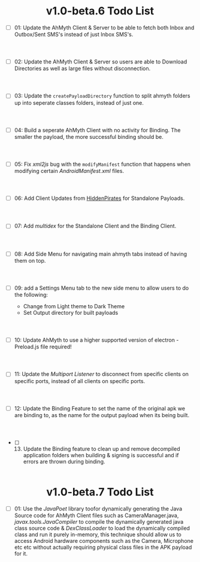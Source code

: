 # <div align="center">v1.0-beta.6 Todo List</div>

- [ ] 01: Update the AhMyth Client & Server to be able to fetch both Inbox and Outbox/Sent SMS's instead of just Inbox SMS's.
<br></br>
#

- [ ] 02: Update the AhMyth Client & Server so users are able to Download Directories as well as large files without disconnection.
<br></br>
#

- [ ] 03: Update the `createPayloadDirectory` function to split ahmyth folders up into seperate classes folders, instead of just one.
<br></br>
#

- [ ] 04: Build a seperate AhMyth Client with no activity for Binding. The smaller the payload, the more successful binding should be.
<br></br>
#

- [ ] 05: Fix *xml2js* bug with the `modifyManifest` function that happens when modifying certain *AndroidManifest.xml* files.
<br></br>
#

- [ ] 06: Add Client Updates from [HiddenPirates](https://github.com/HiddenPirates) for Standalone Payloads.
<br></br>
#

- [ ] 07: Add *multidex* for the Standalone Client and the Binding Client.
<br></br>
#

- [ ] 08: Add Side Menu for navigating main ahmyth tabs instead of having them on top.
<br></br>
#

- [ ] 09: add a Settings Menu tab to the new side menu to allow users to do the following:

  - Change from Light theme to Dark Theme
  - Set Output directory for built payloads
<br></br>
#

- [ ] 10: Update AhMyth to use a higher supported version of electron - Preload.js file required!
<br></br>
#

- [ ] 11: Update the *Multiport Listener* to disconnect from specific clients on specific ports, instead of all clients on specific ports.
<br></br>
#

- [ ] 12: Update the Binding Feature to set the name of the original apk we are binding to, as the name for the output payload when its being built.
<br></br>
#

- [ ] 13. Update the Binding feature to clean up and remove decompiled application folders when building & signing is successful and if errors are thrown during binding.
<br></br>

# <div align="center">v1.0-beta.7 Todo List</div>

- [ ] 01: Use the *JavaPoet* library toofor dynamically generating the Java Source code for AhMyth Client files such as CameraManager.java, *javax.tools.JavaCompiler* to compile the dynamically generated java class source code & *DexClassLoader* to load the dynamically compiled class and run it purely in-memory, this technique should allow us to access Android hardware components such as the Camera, Microphone etc etc without actually requiring physical class files in the APK payload for it.
<br></br>
#
